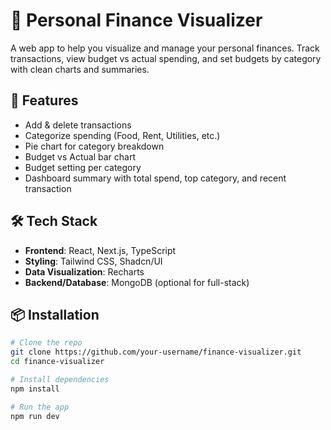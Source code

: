 # 💸 Personal Finance Visualizer

A web app to help you visualize and manage your personal finances. Track transactions, view budget vs actual spending, and set budgets by category with clean charts and summaries.

## 🚀 Features

- Add & delete transactions
- Categorize spending (Food, Rent, Utilities, etc.)
- Pie chart for category breakdown
- Budget vs Actual bar chart
- Budget setting per category
- Dashboard summary with total spend, top category, and recent transaction

## 🛠️ Tech Stack

- **Frontend**: React, Next.js, TypeScript
- **Styling**: Tailwind CSS, Shadcn/UI
- **Data Visualization**: Recharts
- **Backend/Database**: MongoDB (optional for full-stack)

## 📦 Installation

```bash
# Clone the repo
git clone https://github.com/your-username/finance-visualizer.git
cd finance-visualizer

# Install dependencies
npm install

# Run the app
npm run dev
